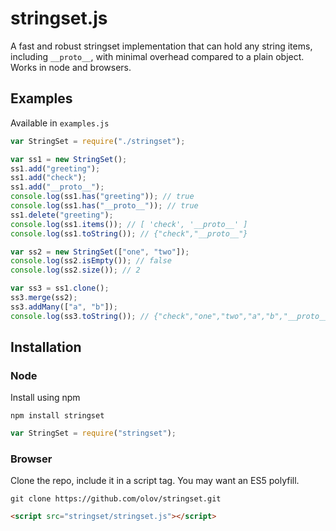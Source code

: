 # stringset.js
A fast and robust stringset implementation that can hold any string items,
including `__proto__`, with minimal overhead compared to a plain object.
Works in node and browsers.



## Examples
Available in `examples.js`

```javascript
var StringSet = require("./stringset");

var ss1 = new StringSet();
ss1.add("greeting");
ss1.add("check");
ss1.add("__proto__");
console.log(ss1.has("greeting")); // true
console.log(ss1.has("__proto__")); // true
ss1.delete("greeting");
console.log(ss1.items()); // [ 'check', '__proto__' ]
console.log(ss1.toString()); // {"check","__proto__"}

var ss2 = new StringSet(["one", "two"]);
console.log(ss2.isEmpty()); // false
console.log(ss2.size()); // 2

var ss3 = ss1.clone();
ss3.merge(ss2);
ss3.addMany(["a", "b"]);
console.log(ss3.toString()); // {"check","one","two","a","b","__proto__"}
```



## Installation

### Node
Install using npm

    npm install stringset

```javascript
var StringSet = require("stringset");
```

### Browser
Clone the repo, include it in a script tag. You may want an ES5 polyfill.

    git clone https://github.com/olov/stringset.git

```html
<script src="stringset/stringset.js"></script>
```
